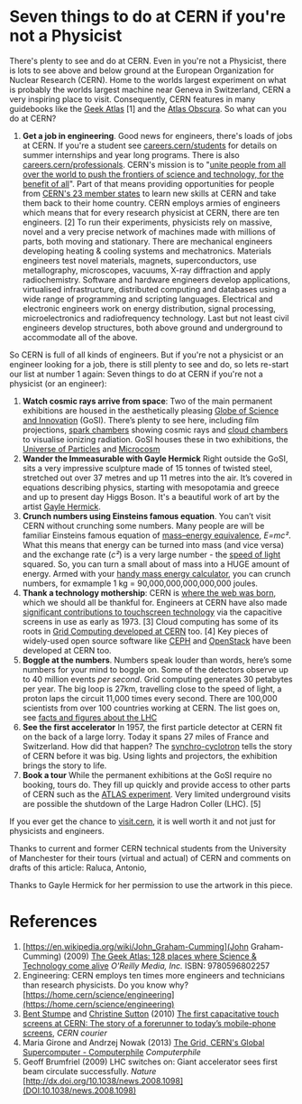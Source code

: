 # Seven things to do at CERN if you're not a Physicist

There's plenty to see and do at CERN. Even in you're not a Physicist, there is lots to see above and below ground at the European Organization for Nuclear Research (CERN). Home to the worlds largest experiment on what is probably the worlds largest machine near Geneva in Switzerland, CERN a very inspiring place to visit. Consequently, CERN features in many guidebooks like the [Geek Atlas](https://www.oreilly.com/library/view/the-geek-atlas/9780596802257/) [1] and the [Atlas Obscura](https://www.atlasobscura.com/places/cern). So what can you do at CERN?

1. **Get a job in engineering**. Good news for engineers, there's loads of jobs at CERN. If you're a student see [careers.cern/students](https://careers.cern/students) for details on summer internships and year long programs. There is also [careers.cern/professionals](https://careers.cern/professionals). CERN's mission is to "[unite people from all over the world to push the frontiers of science and technology, for the benefit of all](https://communications.web.cern.ch/strategy/communications-architecture-vision-mission-and-themes)". Part of that means providing opportunities for people from [CERN's 23 member states](https://home.cern/about/who-we-are/our-governance/member-states) to learn new skills at CERN and take them back to their home country. CERN employs armies of engineers which means that for every research physicist at CERN, there are ten engineers. [2] To run their experiments, physicists rely on massive, novel and a very precise network of machines made with millions of parts, both moving and stationary. There are mechanical engineers developing heating & cooling systems and mechatronics. Materials engineers test novel materials, magnets, superconductors, use metallography, microscopes, vacuums, X-ray diffraction and apply radiochemistry. Software and hardware engineers develop applications, virtualised infrastructure, distributed computing and databases using a wide range of programming and scripting languages. Electrical and electronic engineers work on energy distribution, signal processing, microelectronics and radiofrequency technology. Last but not least civil engineers develop structures, both above ground and underground to accommodate all of the above.


So CERN is full of all kinds of engineers. But if you're not a physicist or an engineer looking for a job, there is still plenty to see and do, so lets re-start our list at number 1 again: Seven things to do at CERN if you're not a physicist (or an engineer):

1. **Watch cosmic rays arrive from space**: Two of the main permanent exhibitions are housed in the aesthetically pleasing [Globe of Science and Innovation](https://visit.cern/globe) (GoSI). There’s plenty to see here, including film projections, [spark chambers](https://en.wikipedia.org/wiki/Spark_chamber) showing cosmic rays and [cloud chambers](https://en.wikipedia.org/wiki/Cloud_chamber) to visualise ionizing radiation. GoSI houses these in two exhibitions, the [Universe of Particles](https://visit.cern/exhibitions/universe-particles) and [Microcosm](http://microcosm.web.cern.ch/en)
1. **Wander the Immeasurable with Gayle Hermick** Right outside the GoSI, sits a very impressive sculpture made of 15 tonnes of twisted steel, stretched out over 37 metres and up 11 metres into the air. It’s covered in equations describing physics, starting with mesopotamia and greece and up to present day Higgs Boson. It's a beautiful work of art by the artist [Gayle Hermick](https://www.gaylehermick.com/cern).
1. **Crunch numbers using Einsteins famous equation**. You can’t visit CERN without crunching some numbers. Many people are will be familiar Einsteins famous equation of [mass–energy equivalence](https://en.wikipedia.org/wiki/Mass%E2%80%93energy_equivalence), *E=mc²*. What this means that energy can be turned into mass (and vice versa) and the exchange rate (*c²*) is a very large number - the [speed of light](https://en.wikipedia.org/wiki/Speed_of_light) squared. So, you can turn a small about of mass into a HUGE amount of energy. Armed with your [handy mass energy calculator](https://www.omnicalculator.com/physics/emc2), you can crunch numbers, for exmample 1 kg = 90,000,000,000,000,000 joules.
1. **Thank a technology mothership**: CERN is [where the web was born](https://home.cern/science/computing/where-web-was-born), which we should all be thankful for. Engineers at CERN have also made [significant contributions to touchscreen technology](https://cds.cern.ch/record/1248908?ln=en) via the capacitive screens in use as early as 1973. [3] Cloud computing has some of its roots in [Grid Computing developed at CERN](https://www.youtube.com/watch?v=cj8ZNgnzSSU) too. [4] Key pieces of widely-used open source software like [CEPH](https://en.wikipedia.org/wiki/Ceph_(software)) and [OpenStack](https://en.wikipedia.org/wiki/OpenStack) have been developed at CERN too.
1. **Boggle at the numbers**. Numbers speak louder than words, here’s some numbers for your mind to boggle on. Some of the detectors observe up to 40 million events *per second*. Grid computing generates 30 petabytes per year. The big loop is 27km, travelling close to the speed of light, a proton laps the circuit 11,000 times every second. There are 100,000 scientists from over 100 countries working at CERN. The list goes on, see [facts and figures about the LHC](https://home.cern/resources/faqs/facts-and-figures-about-lhc)
1. **See the first accelerator** In 1957, the first particle detector at CERN fit on the back of a large lorry. Today it spans 27 miles of France and Switzerland. How did that happen? The [synchro-cyclotron](https://home.cern/science/accelerators/synchrocyclotron) tells the story of CERN before it was big. Using lights and projectors, the exhibition brings the story to life.
1. **Book a tour** While the permanent exhibitions at the GoSI require no booking, tours do. They fill up quickly and provide access to other parts of CERN such as the [ATLAS experiment](https://atlas.cern/discover/about). Very limited underground visits are possible the shutdown of the Large Hadron Coller (LHC). [5]


If you ever get the chance to [visit.cern](http://visit.cern/), it is well worth it and not just for physicists and engineers.
<!--etc. I’m told the control centre is fun, and obviously it would be great to see some of the detector hardware up close but you can only do this when it is turned off. There I’ve been lucky in that all my tour guides have been technical students and their managers, thanks have some tour guides to show me around,

<!--but virtual tour https://www.google.com/maps/@46.251492,6.0209859,0a,112.6y,316.16h,78.31t/data=!3m4!1e1!3m2!1s8VugZaYh_4BFWjYlKHvt8g!2e0?source=apiv3-->

Thanks to current and former CERN technical students from the University of Manchester for their tours (virtual and actual) of CERN and comments on drafts of this article: Raluca, Antonio,

Thanks to Gayle Hermick for her permission to use the artwork in this piece.

# References

1. [https://en.wikipedia.org/wiki/John_Graham-Cumming](John Graham-Cumming) (2009) [The Geek Atlas: 128 places where Science & Technology come alive](https://www.oreilly.com/library/view/the-geek-atlas/9780596802257/) *O'Reilly Media, Inc.* ISBN: 9780596802257
1. Engineering: CERN employs ten times more engineers and technicians than research physicists. Do you know why? [https://home.cern/science/engineering](https://home.cern/science/engineering)
1. [Bent Stumpe](https://en.wikipedia.org/wiki/Bent_Stumpe) and [Christine Sutton](https://en.wikipedia.org/wiki/Christine_Sutton) (2010) [The first capacitative touch screens at CERN: The story of a forerunner to today’s mobile-phone screens](https://cerncourier.com/a/the-first-capacitative-touch-screens-at-cern/), *CERN courier*
1. Maria Girone and Andrzej Nowak (2013) [The Grid, CERN's Global Supercomputer - Computerphile](https://www.youtube.com/watch?v=cj8ZNgnzSSU) *Computerphile*
1. Geoff Brumfriel (2009) LHC switches on: Giant accelerator sees first beam circulate successfully. *Nature* [http://dx.doi.org/10.1038/news.2008.1098](DOI:10.1038/news.2008.1098)
